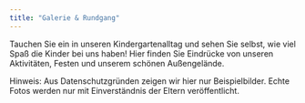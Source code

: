 ```yaml
---
title: "Galerie & Rundgang"
---
```

Tauchen Sie ein in unseren Kindergartenalltag und sehen Sie selbst, wie viel Spaß die Kinder bei uns haben! Hier finden Sie Eindrücke von unseren Aktivitäten, Festen und unserem schönen Außengelände.

Hinweis: Aus Datenschutzgründen zeigen wir hier nur Beispielbilder. Echte Fotos werden nur mit Einverständnis der Eltern veröffentlicht.